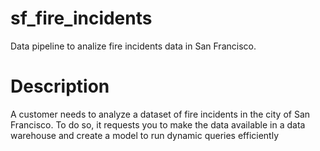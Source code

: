 # sf_fire_incidents
Data pipeline to analize fire incidents data in San Francisco.

# Description
A customer needs to analyze a dataset of fire incidents in the city of San Francisco. To
do so, it requests you to make the data available in a data warehouse and create a
model to run dynamic queries efficiently